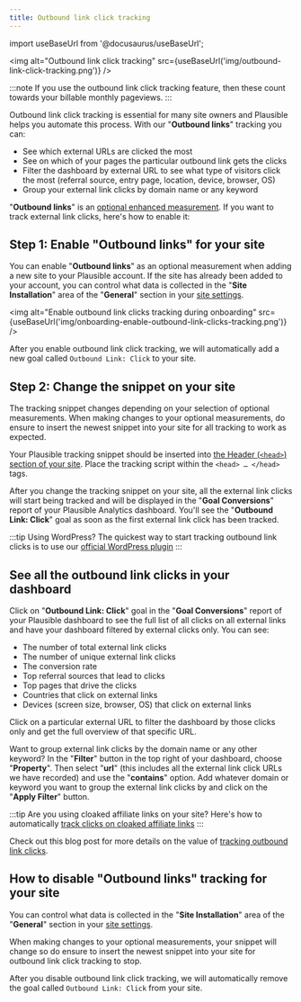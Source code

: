 ```yaml
---
title: Outbound link click tracking
---
```


import useBaseUrl from '@docusaurus/useBaseUrl';

<img alt="Outbound link click tracking" src={useBaseUrl('img/outbound-link-click-tracking.png')} />

:::note
If you use the outbound link click tracking feature, then these count towards your billable monthly pageviews.
:::

Outbound link click tracking is essential for many site owners and Plausible helps you automate this process. With our "**Outbound links**" tracking you can:

* See which external URLs are clicked the most
* See on which of your pages the particular outbound link gets the clicks
* Filter the dashboard by external URL to see what type of visitors click the most (referral source, entry page, location, device, browser, OS)
* Group your external link clicks by domain name or any keyword

"**Outbound links**" is an [optional enhanced measurement](script-extensions.md). If you want to track external link clicks, here's how to enable it:

## Step 1: Enable "Outbound links" for your site

You can enable "**Outbound links**" as an optional measurement when adding a new site to your Plausible account. If the site has already been added to your account, you can control what data is collected in the "**Site Installation**" area of the "**General**" section in your [site settings](website-settings.md).

<img alt="Enable outbound link clicks tracking during onboarding" src={useBaseUrl('img/onboarding-enable-outbound-link-clicks-tracking.png')} />

After you enable outbound link click tracking, we will automatically add a new goal called `Outbound Link: Click` to your site.

## Step 2: Change the snippet on your site

The tracking snippet changes depending on your selection of optional measurements. When making changes to your optional measurements, do ensure to insert the newest snippet into your site for all tracking to work as expected.

Your Plausible tracking snippet should be inserted into [the Header (`<head>`) section of your site](plausible-script.md). Place the tracking script within the `<head> … </head>` tags.

After you change the tracking snippet on your site, all the external link clicks will start being tracked and will be displayed in the "**Goal Conversions**" report of your Plausible Analytics dashboard. You'll see the "**Outbound Link: Click**" goal as soon as the first external link click has been tracked.

:::tip Using WordPress?
The quickest way to start tracking outbound link clicks is to use our [official WordPress plugin](https://plausible.io/wordpress-analytics-plugin)
:::

## See all the outbound link clicks in your dashboard

Click on "**Outbound Link: Click**" goal in the "**Goal Conversions**" report of your Plausible dashboard to see the full list of all clicks on all external links and have your dashboard filtered by external clicks only. You can see:

* The number of total external link clicks
* The number of unique external link clicks
* The conversion rate
* Top referral sources that lead to clicks
* Top pages that drive the clicks
* Countries that click on external links
* Devices (screen size, browser, OS) that click on external links

Click on a particular external URL to filter the dashboard by those clicks only and get the full overview of that specific URL.

Want to group external link clicks by the domain name or any other keyword? In the "**Filter**" button in the top right of your dashboard, choose "**Property**". Then select "**url**" (this includes all the external link click URLs we have recorded) and use the "**contains**" option. Add whatever domain or keyword you want to group the external link clicks by and click on the "**Apply Filter**" button.

:::tip Are you using cloaked affiliate links on your site?
Here's how to automatically [track clicks on cloaked affiliate links](custom-automatic-link-tracking.md)
:::

Check out this blog post for more details on the value of [tracking outbound link clicks](https://plausible.io/blog/track-outbound-link-clicks).

## How to disable "Outbound links" tracking for your site

You can control what data is collected in the "**Site Installation**" area of the "**General**" section in your [site settings](website-settings.md).

When making changes to your optional measurements, your snippet will change so do ensure to insert the newest snippet into your site for outbound link click tracking to stop.

After you disable outbound link click tracking, we will automatically remove the goal called `Outbound Link: Click` from your site.
